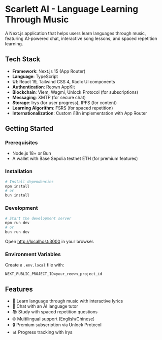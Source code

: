 # Scarlett AI - Language Learning Through Music

A Next.js application that helps users learn languages through music, featuring AI-powered chat, interactive song lessons, and spaced repetition learning.

## Tech Stack

- **Framework**: Next.js 15 (App Router)
- **Language**: TypeScript
- **UI**: React 19, Tailwind CSS 4, Radix UI components
- **Authentication**: Reown AppKit
- **Blockchain**: Viem, Wagmi, Unlock Protocol (for subscriptions)
- **Messaging**: XMTP (for secure chat)
- **Storage**: Irys (for user progress), IPFS (for content)
- **Learning Algorithm**: FSRS (for spaced repetition)
- **Internationalization**: Custom i18n implementation with App Router

## Getting Started

### Prerequisites

- Node.js 18+ or Bun
- A wallet with Base Sepolia testnet ETH (for premium features)

### Installation

```bash
# Install dependencies
npm install
# or
bun install
```

### Development

```bash
# Start the development server
npm run dev
# or
bun run dev
```

Open [http://localhost:3000](http://localhost:3000) in your browser.

### Environment Variables

Create a `.env.local` file with:

```
NEXT_PUBLIC_PROJECT_ID=your_reown_project_id
```

## Features

- 🎵 Learn language through music with interactive lyrics
- 💬 Chat with an AI language tutor
- 📚 Study with spaced repetition questions
- 🌐 Multilingual support (English/Chinese)
- 🔒 Premium subscription via Unlock Protocol
- 📊 Progress tracking with Irys
